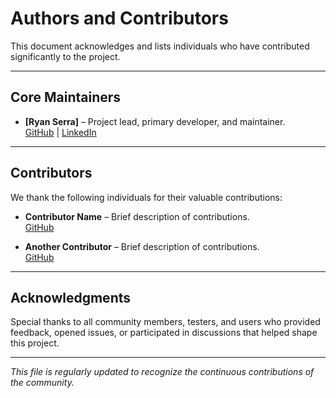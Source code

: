 # Authors and Contributors

This document acknowledges and lists individuals who have contributed significantly to the project.

---

## Core Maintainers

- **[Ryan Serra]** – Project lead, primary developer, and maintainer.  
  [GitHub](https://github.com/sssolid) | [LinkedIn](https://www.linkedin.com/in/yourprofile)

---

## Contributors

We thank the following individuals for their valuable contributions:

- **Contributor Name** – Brief description of contributions.  
  [GitHub](https://github.com/contributorusername)

- **Another Contributor** – Brief description of contributions.  
  [GitHub](https://github.com/anothercontributor)

---

## Acknowledgments

Special thanks to all community members, testers, and users who provided feedback, opened issues, or participated in discussions that helped shape this project.

---

*This file is regularly updated to recognize the continuous contributions of the community.*
